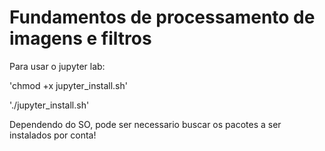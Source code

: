 # Fundamentos de processamento de imagens e filtros

Para usar o jupyter lab:

'chmod +x jupyter_install.sh'

'./jupyter_install.sh'

Dependendo do SO, pode ser necessario buscar os pacotes a ser instalados por conta!